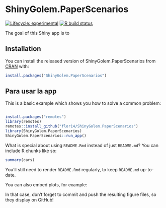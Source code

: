 
<!-- README.md is generated from README.Rmd. Please edit that file -->

# ShinyGolem.PaperScenarios

<!-- badges: start -->

[![Lifecycle:
experimental](https://img.shields.io/badge/lifecycle-experimental-orange.svg)](https://www.tidyverse.org/lifecycle/#experimental)
[![R build
status](https://github.com/flor14/ShinyGolem.PaperScenarios/workflows/R-CMD-check/badge.svg)](https://github.com/flor14/ShinyGolem.PaperScenarios/actions)
<!-- badges: end -->

The goal of this Shiny app is to

## Installation

You can install the released version of ShinyGolem.PaperScenarios from
[CRAN](https://CRAN.R-project.org) with:

``` r
install.packages("ShinyGolem.PaperScenarios")
```

## Para usar la app

This is a basic example which shows you how to solve a common problem:

``` r

install.packages("remotes")
library(remotes)
remotes::install_github("flor14/ShinyGolem.PaperScenarios")
library(ShinyGolem.PaperScenarios)
ShinyGolem.PaperScenarios::run_app()
```

What is special about using `README.Rmd` instead of just `README.md`?
You can include R chunks like so:

``` r
summary(cars)
```

You’ll still need to render `README.Rmd` regularly, to keep `README.md`
up-to-date.

You can also embed plots, for example:

In that case, don’t forget to commit and push the resulting figure
files, so they display on GitHub\!
